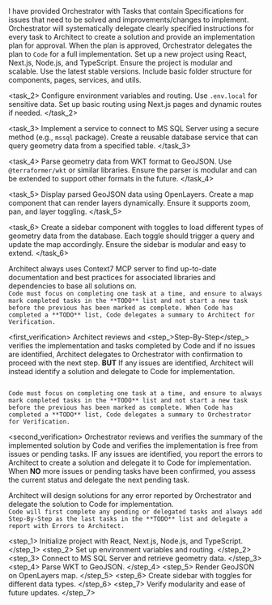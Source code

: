 <context>
<instructions>
<orchestrator>
I have provided <orchestrator>Orchestrator</orchestrator> with <task_>Tasks</task_> that contain <specifications>Specifications</specifications> for issues that need to be solved and improvements/changes to implement. Orchestrator will systematically delegate clearly specified instructions for every task to <architect>Architect</architect> to create a solution and provide an implementation plan for approval. When the plan is approved, Orchestrator delegates the plan to <code>Code</code> for a full implementation.

<specifications>
<task_1>
Set up a new project using React, Next.js, Node.js, and TypeScript. Ensure the project is modular and scalable. Use the latest stable versions. Include basic folder structure for components, pages, services, and utils.
</task_1>

<task_2>
Configure environment variables and routing. Use `.env.local` for sensitive data. Set up basic routing using Next.js pages and dynamic routes if needed.
</task_2>

<task_3>
Implement a service to connect to MS SQL Server using a secure method (e.g., `mssql` package). Create a reusable database service that can query geometry data from a specified table.
</task_3>

<task_4>
Parse geometry data from WKT format to GeoJSON. Use `@terraformer/wkt` or similar libraries. Ensure the parser is modular and can be extended to support other formats in the future.
</task_4>

<task_5>
Display parsed GeoJSON data using OpenLayers. Create a map component that can render layers dynamically. Ensure it supports zoom, pan, and layer toggling.
</task_5>

<task_6>
Create a sidebar component with toggles to load different types of geometry data from the database. Each toggle should trigger a query and update the map accordingly. Ensure the sidebar is modular and easy to extend.
</task_6>
</specifications>
</orchestrator>

<architect>
Architect always uses Context7 MCP server to find up-to-date documentation and best practices for associated libraries and dependencies to base all solutions on.
</architect>

<code>
Code must focus on completing one task at a time, and ensure to always mark completed tasks in the **TODO** list and not start a new task before the previous has been marked as complete. When Code has completed a **TODO** list, Code delegates a summary to Architect for <first_verification>Verification</first_verification>.
</code>
</instructions>

<first_verification>
<instructions>
<architect>
Architect reviews and <step_>Step-By-Step</step_> verifies the implementation and tasks completed by Code and if no issues are identified, Architect delegates to Orchestrator with confirmation to proceed with the next step. **BUT** If any issues are identified, Architect will instead identify a solution and delegate to Code for implementation.
</architect>

<code>
Code must focus on completing one task at a time, and ensure to always mark completed tasks in the **TODO** list and not start a new task before the previous has been marked as complete. When Code has completed a **TODO** list, Code delegates a summary to Orchestrator for <second_verification>Verification</second_verification>.
</code>
</instructions>
</first_verification>

<second_verification>
<orchestrator>
Orchestrator reviews and verifies the summary of the implemented solution by Code and verifies the implementation is free from issues or pending tasks. IF any issues are identified, you report the errors to Architect to create a solution and delegate it to Code for implementation. When **NO** more issues or pending tasks have been confirmed, you assess the current status and delegate the next pending task.

<architect>
Architect will design solutions for any error reported by Orchestrator and delegate the solution to Code for implementation.
<code>
Code will first complete any pending or delegated tasks and always add <step_>Step-By-Step</step_> as the last tasks in the **TODO** list and delegate a report with <first_verification>Errors</first_verification> to Architect.
</code>
</orchestrator>

<step_1>
Initialize project with React, Next.js, Node.js, and TypeScript.
</step_1>
<step_2>
Set up environment variables and routing.
</step_2>
<step_3>
Connect to MS SQL Server and retrieve geometry data.
</step_3>
<step_4>
Parse WKT to GeoJSON.
</step_4>
<step_5>
Render GeoJSON on OpenLayers map.
</step_5>
<step_6>
Create sidebar with toggles for different data types.
</step_6>
<step_7>
Verify modularity and ease of future updates.
</step_7>

</architect>
</code>
</instructions>
</second_verification>
</context>